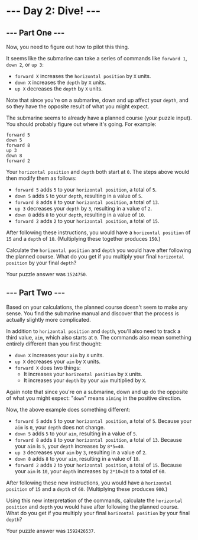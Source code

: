 # --- Day 2: Dive! ---
## --- Part One ---

Now, you need to figure out how to pilot this thing.

It seems like the submarine can take a series of commands like `forward 1`, `down 2`, or `up 3`:

  - `forward X` increases the `horizontal position` by `X` units.
  - `down X` increases the `depth` by `X` units.
  - `up X` decreases the `depth` by `X` units.

Note that since you're on a submarine, down and up affect your `depth`, and so they have the opposite result of what you might expect.

The submarine seems to already have a planned course (your puzzle input). You should probably figure out where it's going. For example:
```
forward 5
down 5
forward 8
up 3
down 8
forward 2
```

Your `horizontal position` and `depth` both start at `0`. The steps above would then modify them as follows:

  - `forward 5` adds `5` to your `horizontal position`, a total of `5`.
  - `down 5` adds `5` to your `depth`, resulting in a value of `5`.
  - `forward 8` adds `8` to your `horizontal position`, a total of `13`.
  - `up 3` decreases your `depth` by `3`, resulting in a value of `2`.
  - `down 8` adds `8` to your `depth`, resulting in a value of `10`.
  - `forward 2` adds `2` to your `horizontal position`, a total of `15`.

After following these instructions, you would have a `horizontal position` of `15` and a `depth` of `10`. (Multiplying these together produces `150`.)

Calculate the `horizontal position` and `depth` you would have after following the planned course. What do you get if you multiply your final `horizontal position` by your final `depth`?

Your puzzle answer was `1524750`.

## --- Part Two ---

Based on your calculations, the planned course doesn't seem to make any sense. You find the submarine manual and discover that the process is actually slightly more complicated.

In addition to `horizontal position` and `depth`, you'll also need to track a third value, `aim`, which also starts at `0`. The commands also mean something entirely different than you first thought:

  - `down X` increases your `aim` by `X` units.
  - `up X` decreases your `aim` by `X` units.
  - `forward X` does two things:
      - It increases your `horizontal position` by `X` units.
      - It increases your `depth` by your `aim` multiplied by `X`.

Again note that since you're on a submarine, down and up do the opposite of what you might expect: "`down`" means `aiming` in the positive direction.

Now, the above example does something different:

  - `forward 5` adds `5` to your `horizontal position`, a total of `5`. Because your `aim` is `0`, your `depth` does not change.
  - `down 5` adds `5` to your `aim`, resulting in a value of `5`.
  - `forward 8` adds `8` to your `horizontal position`, a total of `13`. Because your `aim` is `5`, your `depth` increases by `8*5=40`.
  - `up 3` decreases your `aim` by `3`, resulting in a value of `2`.
  - `down 8` adds `8` to your `aim`, resulting in a value of `10`.
  - `forward 2` adds `2` to your `horizontal position`, a total of `15`. Because your `aim` is `10`, your `depth` increases by `2*10=20` to a total of `60`.

After following these new instructions, you would have a `horizontal position` of `15` and a `depth` of `60`. (Multiplying these produces `900`.)

Using this new interpretation of the commands, calculate the `horizontal position` and `depth` you would have after following the planned course. What do you get if you multiply your final `horizontal position` by your final `depth`?

Your puzzle answer was `1592426537`.
